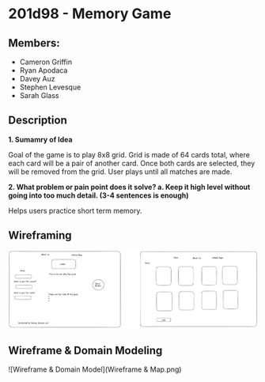 # 201d98 - Memory Game 

## Members:
- Cameron Griffin
- Ryan Apodaca
- Davey Auz
- Stephen Levesque
- Sarah Glass

## Description

**1. Sumamry of Idea**

Goal of the game is to play 8x8 grid. Grid is made of 64 cards total, where each card will be a pair of another card. Once both cards are selected, they will be removed from the grid. User plays until all matches are made.

**2. What problem or pain point does it solve? a. Keep it high level without going into too much detail. (3-4 sentences is enough)**

Helps users practice short term memory.

## Wireframing

![Wireframe Image](Wireframe.png)


## Wireframe & Domain Modeling

![Wireframe & Domain Model](Wireframe & Map.png)


